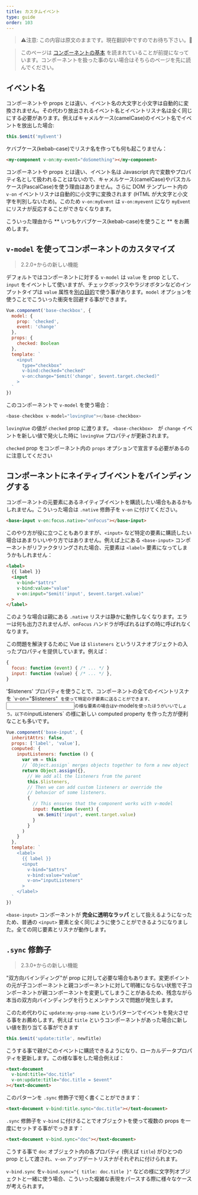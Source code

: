 ```yaml
---
title: カスタムイベント
type: guide
order: 103
---
```


> ⚠️注意: この内容は原文のままです。現在翻訳中ですのでお待ち下さい。🙏

> このページは [コンポーネントの基本](components.html) を読まれていることが前提になっています。コンポーネントを扱った事のない場合はそちらのページを先に読んでください。

## イベント名

コンポーネントや props とは違い、イベント名の大文字と小文字は自動的に変換されません。その代わり放出されるイベント名とイベントリスナ名は全く同じにする必要があります。例えばキャメルケース(camelCase)のイベント名でイベントを放出した場合:

```js
this.$emit('myEvent')
```

ケバブケース(kebab-case)でリスナ名を作っても何も起こりません：

```html
<my-component v-on:my-event="doSomething"></my-component>
```

コンポーネントや props とは違い、イベント名は Javascript 内で変数やプロパティ名として扱われることはないので、キャメルケース(camelCase)やパスカルケース(PascalCase)を使う理由はありません。さらに DOM テンプレート内の `v-on` イベントリスナは自動的に小文字に変換されます (HTML が大文字と小文字を判別しないため)。このため `v-on:myEvent` は `v-on:myevent` になり `myEvent` にリスナが反応することができなくなります。

こういった理由から ** いつもケバブケース(kebab-case)を使うこと ** をお薦めします。

## `v-model` を使ってコンポーネントのカスタマイズ

> 2.2.0+からの新しい機能

デフォルトではコンポーネントに対する `v-model` は `value` を prop として、`input` をイベントして使いますが、チェックボックスやラジオボタンなどのインプットタイプは `value` 属性を[別の目的](https://developer.mozilla.org/en-US/docs/Web/HTML/Element/input/checkbox#Value)で使う事があります。`model` オプションを使うことでこういった衝突を回避する事ができます。

```js
Vue.component('base-checkbox', {
  model: {
    prop: 'checked',
    event: 'change'
  },
  props: {
    checked: Boolean
  },
  template: `
    <input
      type="checkbox"
      v-bind:checked="checked"
      v-on:change="$emit('change', $event.target.checked)"
    >
  `
})
```

このコンポーネントで `v-model` を使う場合：

```js
<base-checkbox v-model="lovingVue"></base-checkbox>
```

`lovingVue` の値が `checked` prop に渡ります。 `<base-checkbox>`　が `change` イベントを新しい値で発火した時に `lovingVue` プロパティが更新されます。

<p class="tip"><code>checked</code> prop をコンポーネント内の <code>props</code> オプションで宣言する必要があるのに注意してください</p>

## コンポーネントにネイティブイベントをバインディングする

コンポーネントの元要素にあるネイティブイベントを購読したい場合もあるかもしれません。こういった場合は `.native` 修飾子を `v-on` に付けてください。

```html
<base-input v-on:focus.native="onFocus"></base-input>
```

このやり方が役に立つこともありますが、`<input>` など特定の要素に購読したい場合はあまりいいやり方ではありません。例えば上にある `<base-input>` コンポーネントがリファクタリングされた場合、元要素は `<label>` 要素になってしまうかもしれません：

```html
<label>
  {{ label }}
  <input
    v-bind="$attrs"
    v-bind:value="value"
    v-on:input="$emit('input', $event.target.value)"
  >
</label>
```

このような場合は親にある `.native` リスナは静かに動作しなくなります。エラーは何も出力されませんが、`onFocus` ハンドラが呼ばれるはずの時に呼ばれなくなります。

この問題を解決するために Vue は `$listeners` というリスナオブジェクトの入ったプロパティを提供しています。例えば：

```js
{
  focus: function (event) { /* ... */ }
  input: function (value) { /* ... */ },
}
```

'$listeners' プロパティを使うことで、コンポーネントの全てのイベントリスナを `v-on="$listeners"` を使って特定の子要素に送ることができます、`<input>` の様な要素の場合は `v-model` を使ったほうがいいでしょう。以下の `inputListeners` の様に新しい computed property を作った方が便利なことも多いです。

```js
Vue.component('base-input', {
  inheritAttrs: false,
  props: ['label', 'value'],
  computed: {
    inputListeners: function () {
      var vm = this
      // `Object.assign` merges objects together to form a new object
      return Object.assign({},
        // We add all the listeners from the parent
        this.$listeners,
        // Then we can add custom listeners or override the
        // behavior of some listeners.
        {
          // This ensures that the component works with v-model
          input: function (event) {
            vm.$emit('input', event.target.value)
          }
        }
      )
    }
  },
  template: `
    <label>
      {{ label }}
      <input
        v-bind="$attrs"
        v-bind:value="value"
        v-on="inputListeners"
      >
    </label>
  `
})
```

`<base-input>` コンポーネントが **完全に透明なラッパ** として扱えるようになったため、普通の `<input>` 要素と全く同じように使うことができるようになりました。全ての同じ要素とリスナが動作します。

## `.sync` 修飾子

> 2.3.0+からの新しい機能

"双方向バインディング"が prop に対して必要な場合もあります。変更ポイントの元が子コンポーネントと親コンポーネントに対して明確にならない状態で子コンポーネントが親コンポーネントを変更してしまうことがあるため、残念ながら本当の双方向バインディングを行うとメンテナンスで問題が発生します。

このため代わりに `update:my-prop-name` というパターンでイベントを発火させる事をお薦めします。例えば `title` というコンポーネントがあった場合に新しい値を割り当てる事ができます

```js
this.$emit('update:title', newTitle)
```

こうする事で親がこのイベントに購読できるようになり、ローカルデータプロパティを更新します。この様な事をした場合例えば：

```html
<text-document
  v-bind:title="doc.title"
  v-on:update:title="doc.title = $event"
></text-document>
```

このパターンを `.sync` 修飾子で短く書くことができます：

```html
<text-document v-bind:title.sync="doc.title"></text-document>
```

`.sync` 修飾子を `v-bind` に付けることでオブジェクトを使って複数の props を一度にセットする事がでっきます：

```html
<text-document v-bind.sync="doc"></text-document>
```

こうする事で `doc` オブジェクト内の各プロパティ (例えば `title`) がひとつの prop として渡され、`v-on` アップデートリスナがそれぞれに付けられます。

<p class="tip"><code>v-bind.sync</code> を<code>v-bind.sync="{ title: doc.title }"</code> などの様に文字列オブジェクトと一緒に使う場合、こういった複雑な表現をパースする際に様々なケースが考えられます。</p>